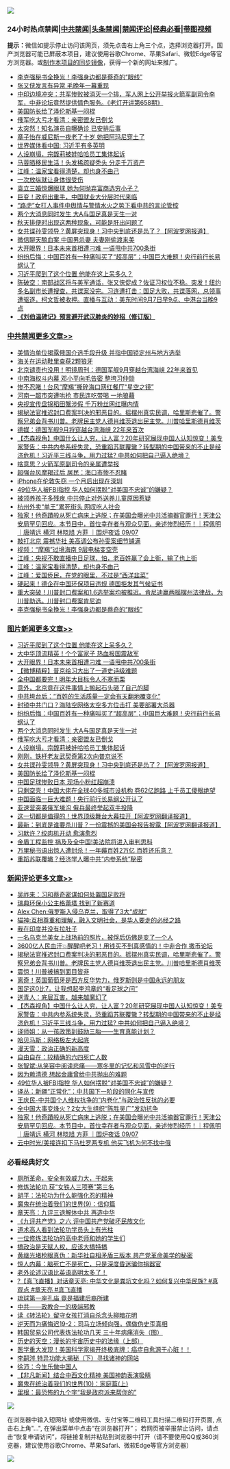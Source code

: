 ![](https://raw.githubusercontent.com/jsvpn/jsproxy/dev/64photo/fqnews-qr.jpg)

<div id="tt">
<h3>24小时热点禁闻|<a href="#%E4%B8%AD%E5%85%B1%E7%A6%81%E9%97%BB%E6%9B%B4%E5%A4%9A%E6%96%87%E7%AB%A0">中共禁闻</a>|<a href="#%E5%9B%BE%E7%89%87%E6%96%B0%E9%97%BB%E6%9B%B4%E5%A4%9A%E6%96%87%E7%AB%A0">头条禁闻</a>|<a href="#%E6%96%B0%E9%97%BB%E8%AF%84%E8%AE%BA%E6%9B%B4%E5%A4%9A%E6%96%87%E7%AB%A0">禁闻评论|<a href="#%E5%BF%85%E7%9C%8B%E7%BB%8F%E5%85%B8%E5%A5%BD%E6%96%87">经典必看</a>|<a href="https://696153.xyz/3" target="_blank">带图视频</a></h3>
<div><b>提示：</b>微信如提示停止访问该网页，须先点击右上角三个点，选择浏览器打开。国产浏览器可能已屏蔽本项目，建议使用谷歌Chrome、苹果Safari、微软Edge等官方浏览器。或<a href="%E5%88%B6%E4%BD%9Cgit%E7%A6%81%E9%97%BB%E9%95%9C%E5%83%8F.md">制作本项目的同步镜像</a>，获得一个新的网址来推广。</div>
<ul>

<li><a href="/cbnews/20240907/2085413.md">李克强秘书全换光！李强身边都是蔡奇的“眼线”</a></li>
<li><a href="/baitai/20240907/2085420.md">张又侠发言有异常 毛晚年一幕重现</a></li>
<li><a href="/sohnews/20240907/2085362.md">中印边境冲突：共军惨败被消灭一个排，军人网上公开举报火箭军副司令李军，中非论坛竟然提供情色服务。《老灯开讲第658期》</a></li>
<li><a href="/topimagenews/20240907/2085401.md">美国防长给了泽伦斯基一闷棍</a></li>
<li><a href="/topimagenews/20240907/2085469.md">俄军吃大亏才看清：亲密盟友已倒戈</a></li>
<li><a href="/yule/20240908/2085515.md">太突然！知名演员自曝确诊 已安排后事</a></li>
<li><a href="/yule/20240907/2085403.md">章子怡在威尼斯一夜老了十岁 她把阿玛尼穿土了</a></li>
<li><a href="/headline/20240907/2085404.md">世界媒体看中国: 习近平有多英明</a></li>
<li><a href="/topimagenews/20240907/2085468.md">人设崩塌，宗馥莉被娃哈哈员工集体起诉</a></li>
<li><a href="/yule/20240908/2085506.md">马蓉晒移民生活！头发稀疏疑秃头 分走千万资产</a></li>
<li><a href="/cbnews/20240908/2085494.md">江峰：温家宝看得清楚，却也身不由己</a></li>
<li><a href="/baitai/20240907/2085389.md">一次放纵就让身体很受伤</a></li>
<li><a href="/yule/20240908/2085507.md">袁立三婚惊爆眼球 她为何抛弃富商选穷小子？</a></li>
<li><a href="/finance/20240908/2085547.md">巨变！政府出重手，中国就业大分层时代来临</a></li>
<li><a href="/renquan/20240907/2085370.md">“路虎”女打人事件中舆情与警情水火之势下看中共的言论管控</a></li>
<li><a href="/topimagenews/20240908/2085531.md">两个大消息同时发生 大A与国足真是天生一对</a></li>
<li><a href="/baitai/20240907/2085386.md">秋天排便时出现这两种现象，可能是肝出问题了</a></li>
<li><a href="/topimagenews/20240907/2085457.md">女共谍孙雯领导？黄屏突现身！习中央到底还是怂了？【阿波罗网报道】</a></li>
<li><a href="/cnnews/20240907/2085472.md">微信聊天酿血案 中国男杀妻 夫妻刚偷渡来美</a></li>
<li><a href="/topimagenews/20240908/2085633.md">大开眼界！日本未来首相遭刁难 一语甩中共700条街</a></li>
<li><a href="/topimagenews/20240908/2085532.md">纷纷后悔：中国百姓有一种痛叫买了“超高层”；中国巨大难题！央行前行长易纲认了</a></li>
<li><a href="/topimagenews/20240908/2085641.md">习近平爬到了这个位置 他能在这上呆多久？</a></li>
<li><a href="/sohnews/20240907/2085381.md">陈破空：南部战区将与美军通话，张又侠促成？佐证习权位不稳。突发！纽约多名副市长遭搜查，共谍案没完。习连遭打击：国足大败，共谍落网，总领事遭驱逐，柯文哲被收押。直播与互动：美东时间9月7日早9点、中港台当晚9点</a></li>
<li><b><a href="/comments/20200207/1272816.md" target="_blank">《刘伯温碑记》预言避开武汉肺炎的妙招（修订版）</a></b></li>
</ul>
</div>

<div class="catlist">
<h3><a href="/cbnews/" target="_blank">中共禁闻</a><span><a href="/cbnews/" target="_blank" rel="nofollow">更多文章>></a></span></h3>
<ul>
<li><a href="/cbnews/20240908/2085662.md" target="_blank">美情治单位揭露俄国介选手段升级 并指中国锁定州与地方选举</a></li>
<li><a href="/cbnews/20240908/2085661.md" target="_blank">海关在运动鞋里查获2颗狼牙</a></li>
<li><a href="/cbnews/20240908/2085646.md" target="_blank">北京谴责也没用！明镜周刊：德国军舰9月穿越台湾海峡 22年来首见</a></li>
<li><a href="/cbnews/20240908/2085645.md" target="_blank">中南海权斗内幕 邓小平向毛告密 整垮习仲勋</a></li>
<li><a href="/cbnews/20240908/2085644.md" target="_blank">惨不忍睹！台风“摩羯”撕碎海口网红餐厅“星空之镜”</a></li>
<li><a href="/cbnews/20240908/2085643.md" target="_blank">河南一超市突遭哄抢 市民连吃带喝 一地狼藉</a></li>
<li><a href="/cbnews/20240908/2085642.md" target="_blank">央视宣传盘锦稻田蟹涉假 千万粉丝网红曝内情</a></li>
<li><a href="/comments/20240908/2085621.md" target="_blank">揭秘法官推迟封口费案判决的邪恶目的。摇摆州真实民调，哈里斯悲催了。警察兄弟会背书川普。老牌民主党人德肖维茨退出民主党。川普哈里斯德肖维茨</a></li>
<li><a href="/cbnews/20240908/2085609.md" target="_blank">德媒：德国军舰9月将穿越台湾海峡 22年来首次</a></li>
<li><a href="/comments/20240908/2085607.md" target="_blank">【杰森视角】中国什么让人穷，让人富？20年研究展现中国人认知惊变！美专家警告：中共内参系统失灵，恐重蹈苏联覆辙？转型期的中国带来的不止是经济危机！习近平三线斗争，用力过猛? 中共如何把自己逼入绝境？</a></li>
<li><a href="/cbnews/20240908/2085582.md" target="_blank">啥意思？火箭军原副司令的亲属遭举报</a></li>
<li><a href="/cbnews/20240908/2085581.md" target="_blank">超强台风摩羯过后 居民：海口市惨不忍睹</a></li>
<li><a href="/cbnews/20240908/2085580.md" target="_blank">iPhone在伦敦失窃 一个月后出现在深圳</a></li>
<li><a href="/comments/20240908/2085575.md" target="_blank">49位华人被FBI指控 华人如何摆脱“对美国不忠诚”的嫌疑？</a></li>
<li><a href="/cbnews/20240908/2085562.md" target="_blank">被领养孩子多残疾 中共停止对外送养儿童原因惹疑</a></li>
<li><a href="/cbnews/20240908/2085561.md" target="_blank">杭州外卖“单王”累死街头 网叹吃人社会</a></li>
<li><a href="/comments/20240908/2085558.md" target="_blank">独家！他奇蹟般从死亡病床上逃脱；在美国会曝光中共活摘器官罪行！天津公安局罕见回应。本节目中，首位幸存者与观众见面，亲述惨烈经历！｜程佩明 ｜唐靖远 横河 林晓旭 方菲 ｜围炉夜话 09/07</a></li>
<li><a href="/cbnews/20240908/2085546.md" target="_blank">敲打北京 震撼华社 美高调公布孙雯案细节铺满</a></li>
<li><a href="/cbnews/20240908/2085545.md" target="_blank">视频：“摩羯”过境海南 9层电梯变空壳</a></li>
<li><a href="/cbnews/20240908/2085495.md" target="_blank">江峰：央视不敢直播中日足球，怕，老百姓赢了会上街，输了也上街</a></li>
<li><a href="/cbnews/20240908/2085494.md" target="_blank">江峰：温家宝看得清楚，却也身不由己</a></li>
<li><a href="/cbnews/20240908/2085493.md" target="_blank">江峰：爱国侨民，在党的眼里，不过是“西洋韭菜”</a></li>
<li><a href="/cbnews/20240907/2085470.md" target="_blank">硬起来！德企在中国环保项目违规 德国拒发其气候证书</a></li>
<li><a href="/comments/20240907/2085434.md" target="_blank">重大突破！川普封口费案和1.6选举案均被推迟。肯尼迪赢两摇摆州法律战，为川普助选。川普封口费案肯尼迪</a></li>
<li><a href="/cbnews/20240907/2085413.md" target="_blank">李克强秘书全换光！李强身边都是蔡奇的“眼线”</a></li>

</ul>
</div>
<div class="catlist">
<h3><a href="/topimagenews/" target="_blank">图片新闻</a><span><a href="/topimagenews/" target="_blank" rel="nofollow">更多文章>></a></span></h3>
<ul>
<li><a href="/topimagenews/20240908/2085641.md" target="_blank">习近平爬到了这个位置 他能在这上呆多久？</a></li>
<li><a href="/topimagenews/20240908/2085640.md" target="_blank">大中华顶流精英！个个富家子 热血报国震敌军</a></li>
<li><a href="/topimagenews/20240908/2085633.md" target="_blank">大开眼界！日本未来首相遭刁难 一语甩中共700条街</a></li>
<li><a href="/topimagenews/20240908/2085632.md" target="_blank">【微博精粹】普京给习大出了一道史诗级难题</a></li>
<li><a href="/topimagenews/20240908/2085631.md" target="_blank">全中国都要完！明年大目标令人不寒而栗</a></li>
<li><a href="/topimagenews/20240908/2085608.md" target="_blank">意外，北京竟在这件事情上搬起石头砸了自己的脚</a></li>
<li><a href="/topimagenews/20240908/2085579.md" target="_blank">中共垮台后：&#8221;百姓的生活质量一定会有天翻地覆变化”</a></li>
<li><a href="/topimagenews/20240908/2085560.md" target="_blank">封锁中共门口？海陆空网络太空多方位击打 美要部署大杀器</a></li>
<li><a href="/topimagenews/20240908/2085532.md" target="_blank">纷纷后悔：中国百姓有一种痛叫买了“超高层”；中国巨大难题！央行前行长易纲认了</a></li>
<li><a href="/topimagenews/20240908/2085531.md" target="_blank">两个大消息同时发生 大A与国足真是天生一对</a></li>
<li><a href="/topimagenews/20240907/2085469.md" target="_blank">俄军吃大亏才看清：亲密盟友已倒戈</a></li>
<li><a href="/topimagenews/20240907/2085468.md" target="_blank">人设崩塌，宗馥莉被娃哈哈员工集体起诉</a></li>
<li><a href="/topimagenews/20240907/2085458.md" target="_blank">刚刚，铁杆老友武契奇第2次向普京说不</a></li>
<li><a href="/topimagenews/20240907/2085457.md" target="_blank">女共谍孙雯领导？黄屏突现身！习中央到底还是怂了？【阿波罗网报道】</a></li>
<li><a href="/topimagenews/20240907/2085401.md" target="_blank">美国防长给了泽伦斯基一闷棍</a></li>
<li><a href="/topimagenews/20240907/2085400.md" target="_blank">中国足球惨败日本 现场小粉红超崩溃</a></li>
<li><a href="/topimagenews/20240907/2085293.md" target="_blank">只剩空壳！中国大佬在全球40多城市设机构 卷62亿跑路 上千员工傻眼绝望</a></li>
<li><a href="/topimagenews/20240907/2085291.md" target="_blank">中国面临一巨大难题！央行前行长易纲公开认了</a></li>
<li><a href="/topimagenews/20240907/2085290.md" target="_blank">亚速营突袭俄军壕沟 俄兵最终举起双手投降</a></li>
<li><a href="/topimagenews/20240907/2085276.md" target="_blank">这一切都是值得的！世界顶级舞台大幕拉开【阿波罗网翻译报道】</a></li>
<li><a href="/topimagenews/20240907/2085275.md" target="_blank">最新：到底是谁要杀川普？一份震撼的美国会报告披露【阿波罗网翻译报道】</a></li>
<li><a href="/topimagenews/20240907/2085246.md" target="_blank">习默许？绞肉机开动 愈演愈烈</a></li>
<li><a href="/topimagenews/20240907/2085245.md" target="_blank">金盾工程监控 祸及及全中国!美法院将进入审判思科</a></li>
<li><a href="/topimagenews/20240907/2085244.md" target="_blank">万里秘书语出惊人遭封杀！一年薅百姓2万亿 百姓还乐意？</a></li>
<li><a href="/topimagenews/20240907/2085212.md" target="_blank">重蹈苏联覆辙？经济学人曝中共“内参系统”秘密</a></li>

</ul>
</div>
<div class="catlist">
<h3><a href="/comments/" target="_blank">新闻评论</a><span><a href="/comments/" target="_blank" rel="nofollow">更多文章>></a></span></h3>
<ul>
<li><a href="/comments/20240908/2085675.md" target="_blank">吴祚来：习和蔡奇密谋如何处置国足败将</a></li>
<li><a href="/comments/20240908/2085667.md" target="_blank">瑞典环保小公主格蕾塔 找到了新赛道</a></li>
<li><a href="/comments/20240908/2085666.md" target="_blank">Alex Chen:俄罗斯入侵乌克兰，取得了3大“成就”</a></li>
<li><a href="/comments/20240908/2085665.md" target="_blank">猫神:互相尊重和理解，融入文明社会，是华人要走的必经之路</a></li>
<li><a href="/comments/20240908/2085664.md" target="_blank">我在印度并没有拉肚子</a></li>
<li><a href="/comments/20240908/2085654.md" target="_blank">一名乌克兰美女上战场前的照片，被俘后仿佛是变了一个人</a></li>
<li><a href="/comments/20240908/2085630.md" target="_blank">3600亿人民血汗💥醒醒吧老习！用钱买不到真感情的！中非合作 撒币论坛</a></li>
<li><a href="/comments/20240908/2085621.md" target="_blank">揭秘法官推迟封口费案判决的邪恶目的。摇摆州真实民调，哈里斯悲催了。警察兄弟会背书川普。老牌民主党人德肖维茨退出民主党。川普哈里斯德肖维茨</a></li>
<li><a href="/comments/20240908/2085614.md" target="_blank">震惊！川普被搞到面目皆非</a></li>
<li><a href="/comments/20240908/2085613.md" target="_blank">离奇！英国葡萄牙是西方反华势力，俄罗斯则是中国永远的朋友</a></li>
<li><a href="/comments/20240908/2085612.md" target="_blank">国足这0比7，让我想起李鸿章的“看足球之问”</a></li>
<li><a href="/comments/20240908/2085611.md" target="_blank">送青人：底层互害，越来越魔幻了</a></li>
<li><a href="/comments/20240908/2085607.md" target="_blank">【杰森视角】中国什么让人穷，让人富？20年研究展现中国人认知惊变！美专家警告：中共内参系统失灵，恐重蹈苏联覆辙？转型期的中国带来的不止是经济危机！习近平三线斗争，用力过猛? 中共如何把自己逼入绝境？</a></li>
<li><a href="/comments/20240908/2085591.md" target="_blank">译师姐：从一孩政策到鼓励三胎——生育真能计划？</a></li>
<li><a href="/comments/20240908/2085590.md" target="_blank">哈贝马斯：网络极左大起底</a></li>
<li><a href="/comments/20240908/2085589.md" target="_blank">漫天雪：政治正确的新高度</a></li>
<li><a href="/comments/20240908/2085588.md" target="_blank">自由自在：较精确的六四死亡人数</a></li>
<li><a href="/comments/20240908/2085587.md" target="_blank">张智斌:从笑容中阅读悲痛——寒冬里的记忆和风雪中的逆行</a></li>
<li><a href="/comments/20240908/2085586.md" target="_blank">因为赖清德 想起金庸曾给中共抛出的难题</a></li>
<li><a href="/comments/20240908/2085575.md" target="_blank">49位华人被FBI指控 华人如何摆脱“对美国不忠诚”的嫌疑？</a></li>
<li><a href="/comments/20240908/2085569.md" target="_blank">译丛：新疆“正常化”：中共国下一阶段的同化与宣传</a></li>
<li><a href="/comments/20240908/2085568.md" target="_blank">王庆民-中共国个人维权抗争的“内卷化”与政治性反抗的必要</a></li>
<li><a href="/comments/20240908/2085567.md" target="_blank">全中国大事变烽火？2女大生组织“陈胜吴广”发动抗争</a></li>
<li><a href="/comments/20240908/2085558.md" target="_blank">独家！他奇蹟般从死亡病床上逃脱；在美国会曝光中共活摘器官罪行！天津公安局罕见回应。本节目中，首位幸存者与观众见面，亲述惨烈经历！｜程佩明 ｜唐靖远 横河 林晓旭 方菲 ｜围炉夜话 09/07</a></li>
<li><a href="/comments/20240908/2085550.md" target="_blank">云中时光/美接连扣下马杜罗两专机 他买飞机为何不找中俄</a></li>

</ul>
</div>

<div class="catlist">
<h3>必看经典好文</h3>
<ul>
<li><a href="/comments/20220605/1742040.md" target="_blank">厕所革命，安全有效威力大，干起来</a></li>
<li><a href="/comments/20210720/1514058.md" target="_blank">修炼法轮功 获“女铁人三项赛”第三名</a></li>
<li><a href="/cbnews/20190211/1078733.md" target="_blank">胡平：法轮功为什么能强化忍的精神</a></li>
<li><a href="/topimagenews/20180529/949649.md" target="_blank">魔鬼在统治着我们的世界(9)：信仰篇</a></li>
<li><a href="/comments/20131119/1029445.md" target="_blank">章天亮：九评三退解体中共 再造中华</a></li>
<li><a href="/bookonline/20131116/201050.md" target="_blank">《九评共产党》之六 评中国共产党破坏民族文化</a></li>
<li><a href="/comments/20200227/1284657.md" target="_blank">道术高人看到法轮功学员头上有光柱</a></li>
<li><a href="/cbnews/20200702/1354550.md" target="_blank">一位修炼法轮功的高中老师和她的学生们</a></li>
<li><a href="/comments/20200814/1379994.md" target="_blank">搞政治是天赋人权，应该大搞特搞</a></li>
<li><a href="/lifebaike/20180921/1001174.md" target="_blank">黄继光堵枪眼真伪：新华社自相矛盾三版本 共产党革命美学的秘密</a></li>
<li><a href="/bblog/20240813/2073608.md" target="_blank">惊人内幕：脑死亡不是死亡，只是深度昏迷骗你捐器官</a></li>
<li><a href="/cbnews/20230826/1925513.md" target="_blank">老外论述汉语比英语高明太多了！</a></li>
<li><a href="/bannedvideo/20220601/1740169.md" target="_blank">?【真飞直播】对话章天亮: 中华文化是粪坑文化吗？如何复兴中华民族? #真观点 #章天亮 #真飞直播</a></li>
<li><a href="/bannedvideo/20220418/1720873.md" target="_blank">琉球第一座孔庙 竟是福建后裔所建</a></li>
<li><a href="/comments/20220331/1712636.md" target="_blank">中共——政教合一的极端邪教</a></li>
<li><a href="/comments/20190512/1127015.md" target="_blank">读《转法轮》留守女孩打消自杀念头柳暗花明</a></li>
<li><a href="/tculture/20190304/1091074.md" target="_blank">逆天而为痛悔迟19-2：司马立场倾向强，偶做伪史歪真相</a></li>
<li><a href="/comments/20230427/1875415.md" target="_blank">韩国贸易公司代表炼法轮功几天 三十年病痛消失（图）</a></li>
<li><a href="/tculture/20121025/73065.md" target="_blank">历史的天空：漫长的宇宙历史中的法缘（上部）</a></li>
<li><a href="/comments/20201115/1431139.md" target="_blank">医学重大发现！美国科学家揭开终极底牌：癌症自愈源于心脏！！</a></li>
<li><a href="/tculture/xiulian/20160303/508938.md" target="_blank">李嗣涔 特异功能大揭秘（下）寻找诸神的网站</a></li>
<li><a href="/renquan/minyun/20200819/1391988.md" target="_blank">徐沛：今生乐做中国人</a></li>
<li><a href="/comments/20231201/1968320.md" target="_blank">【非凡新闻】结合中西文化精神 美国神韵表演吸睛</a></li>
<li><a href="/topimagenews/20180529/950153.md" target="_blank">魔鬼在统治着我们的世界(10)：家庭篇(上)</a></li>
<li><a href="/lifebaike/20210115/1468011.md" target="_blank">里根：最恐怖的九个字“我是政府派来帮你的”</a></li>

</ul>
</div>

![](https://raw.githubusercontent.com/jsvpn/jsproxy/dev/64photo/fqnews-qr.jpg)

在浏览器中输入短网址 或使用微信、支付宝等二维码工具扫描二维码打开页面, 点击右上角"...", 在弹出菜单中点击“在浏览器打开”； 若网页被举报禁止访问，请点击“恢复申请访问”，将链接复制并粘贴到浏览器中打开（请不要使用QQ或360浏览器，建议使用谷歌Chrome、苹果Safari、微软Edge等官方浏览器）

![](https://raw.githubusercontent.com/jsvpn/jsproxy/dev/64photo/wx.jpg)